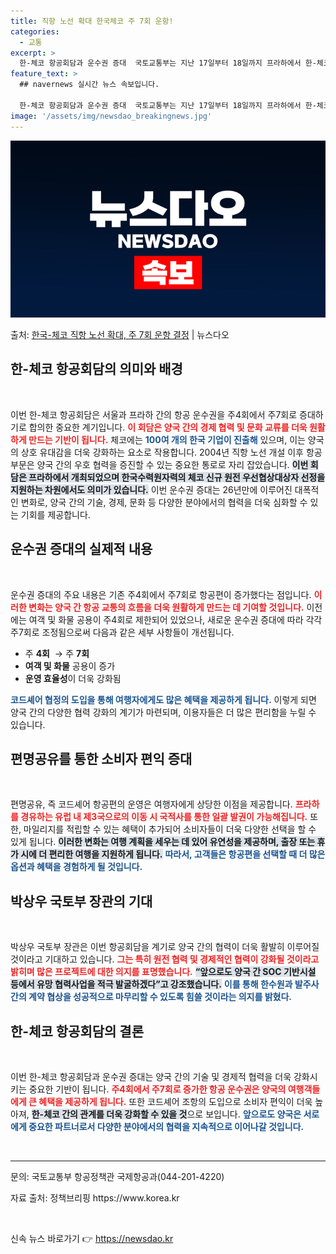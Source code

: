 ```yaml
---
title: 직항 노선 확대 한국체코 주 7회 운항!
categories:
  - 교통
excerpt: >
  한-체코 항공회담과 운수권 증대  국토교통부는 지난 17일부터 18일까지 프라하에서 한-체코 항공회담을 열어…
feature_text: >
  ## navernews 실시간 뉴스 속보입니다.

  한-체코 항공회담과 운수권 증대  국토교통부는 지난 17일부터 18일까지 프라하에서 한-체코 항공회담을 열어…
image: '/assets/img/newsdao_breakingnews.jpg'
---
```


![뉴스다오 속보](/assets/img/newsdao_breakingnews.jpg)

<p>출처: <a href="https://newsdao.kr/4935" rel="dofollow">한국-체코 직항 노선 확대, 주 7회 운항 결정</a> | 뉴스다오</p>

<h2 data-ke-size="size26">한-체코 항공회담의 의미와 배경</h2>
<p data-ke-size="size16">&nbsp;</p>
이번 한-체코 항공회담은 서울과 프라하 간의 항공 운수권을 주4회에서 주7회로 증대하기로 합의한 중요한 계기입니다. <b><span style="color: #ee2323;">이 회담은 양국 간의 경제 협력 및 문화 교류를 더욱 원활하게 만드는 기반이 됩니다.</span></b> 체코에는 <b><span style="color: #1a5490;">100여 개의 한국 기업이 진출해</span></b> 있으며, 이는 양국의 상호 유대감을 더욱 강화하는 요소로 작용합니다. 2004년 직항 노선 개설 이후 항공 부문은 양국 간의 우호 협력을 증진할 수 있는 중요한 통로로 자리 잡았습니다. <b><span style="background-color: #21538527;">이번 회담은 프라하에서 개최되었으며 한국수력원자력의 체코 신규 원전 우선협상대상자 선정을 지원하는 차원에서도 의미가 있습니다.</span></b> 이번 운수권 증대는 26년만에 이루어진 대폭적인 변화로, 양국 간의 기술, 경제, 문화 등 다양한 분야에서의 협력을 더욱 심화할 수 있는 기회를 제공합니다.

<h2 data-ke-size="size26">운수권 증대의 실제적 내용</h2>
<p data-ke-size="size16">&nbsp;</p>
운수권 증대의 주요 내용은 기존 주4회에서 주7회로 항공편이 증가했다는 점입니다. <b><span style="color: #ee2323;">이러한 변화는 양국 간 항공 교통의 흐름을 더욱 원활하게 만드는 데 기여할 것입니다.</span></b> 이전에는 여객 및 화물 공용이 주4회로 제한되어 있었으나, 새로운 운수권 증대에 따라 각각 주7회로 조정됨으로써 다음과 같은 세부 사항들이 개선됩니다. <ul><li>주&nbsp;<b>4회</b>&nbsp;&nbsp;→ 주&nbsp;<b>7회</b></li><li><b>여객 및 화물</b> 공용이 증가</li><li><b>운영 효율성</b>이 더욱 강화됨</li></ul> <b><span style="color: #1a5490;">코드셰어 협정의 도입을 통해 여행자에게도 많은 혜택을 제공하게 됩니다.</span></b> 이렇게 되면 양국 간의 다양한 협력 강화의 계기가 마련되며, 이용자들은 더 많은 편리함을 누릴 수 있습니다.

<h2 data-ke-size="size26">편명공유를 통한 소비자 편익 증대</h2>
<p data-ke-size="size16">&nbsp;</p>
편명공유, 즉 코드셰어 항공편의 운영은 여행자에게 상당한 이점을 제공합니다. <b><span style="color: #ee2323;">프라하를 경유하는 유럽 내 제3국으로의 이동 시 국적사를 통한 일괄 발권이 가능해집니다.</span></b> 또한, 마일리지를 적립할 수 있는 혜택이 추가되어 소비자들이 더욱 다양한 선택을 할 수 있게 됩니다. <b><span style="background-color: #21538527;">이러한 변화는 여행 계획을 세우는 데 있어 유연성을 제공하며, 출장 또는 휴가 시에 더 편리한 여행을 지원하게 됩니다.</span></b> <b><span style="color: #1a5490;">따라서, 고객들은 항공편을 선택할 때 더 많은 옵션과 혜택을 경험하게 될 것입니다.</span></b>

<h2 data-ke-size="size26">박상우 국토부 장관의 기대</h2>
<p data-ke-size="size16">&nbsp;</p>
박상우 국토부 장관은 이번 항공회담을 계기로 양국 간의 협력이 더욱 활발히 이루어질 것이라고 기대하고 있습니다. <b><span style="color: #ee2323;">그는 특히 원전 협력 및 경제적인 협력이 강화될 것이라고 밝히며 많은 프로젝트에 대한 의지를 표명했습니다.</span></b> <b><span style="background-color: #21538527;">“앞으로도 양국 간 SOC 기반시설 등에서 유망 협력사업을 적극 발굴하겠다”고 강조했습니다.</span></b> <b><span style="color: #1a5490;">이를 통해 한수원과 발주사 간의 계약 협상을 성공적으로 마무리할 수 있도록 힘쓸 것이라는 의지를 밝혔다.</span></b>

<h2 data-ke-size="size26">한-체코 항공회담의 결론</h2>
<p data-ke-size="size16">&nbsp;</p>
이번 한-체코 항공회담과 운수권 증대는 양국 간의 기술 및 경제적 협력을 더욱 강화시키는 중요한 기반이 됩니다. <b><span style="color: #ee2323;">주4회에서 주7회로 증가한 항공 운수권은 양국의 여행객들에게 큰 혜택을 제공하게 됩니다.</span></b> 또한 코드셰어 조항의 도입으로 소비자 편익이 더욱 높아져, <b><span style="background-color: #21538527;">한-체코 간의 관계를 더욱 강화할 수 있을 것</span></b>으로 보입니다. <b><span style="color: #1a5490;">앞으로도 양국은 서로에게 중요한 파트너로서 다양한 분야에서의 협력을 지속적으로 이어나갈 것입니다.</span></b>

<p data-ke-size="size16">&nbsp;</p>

<hr />

<p data-ke-size="size16">문의: 국토교통부 항공정책관 국제항공과(044-201-4220)</p>
<p data-ke-size="size16">자료 출처: 정책브리핑 https://www.korea.kr</p>
<p data-ke-size="size16">&nbsp;</p>
 

신속 뉴스 바로가기 👉 <a href="https://newsdao.kr" rel="dofollow">https://newsdao.kr</a>


